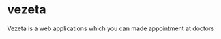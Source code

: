 # vezeta
Vezeta is a web applications which you can made appointment at doctors 
<a href="vezeta.pythonanywhere.com">

